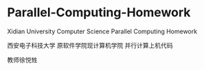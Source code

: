 # Parallel-Computing-Homework
Xidian University Computer Science Parallel Computing Homework

西安电子科技大学 原软件学院现计算机学院 并行计算上机代码 

教师徐悦甡
